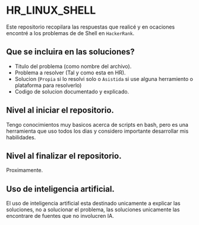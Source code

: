 # HR_LINUX_SHELL
Este repositorio recopilara las respuestas que realicé y en ocaciones encontré a los problemas de de Shell en `HackerRank`.

## Que se incluira en las soluciones?
- Titulo del problema (como nombre del archivo).
- Problema a resolver (Tal y como esta en HR).
- Solucion (`Propia` si lo resolvi solo o `Asistida` si use alguna herramiento o plataforma para resolverlo)
- Codigo de solucion documentado y explicado.

## Nivel al iniciar el repositorio.

Tengo conocimientos muy basicos acerca de scripts en bash, pero es una herramienta que uso todos los dias y considero importante desarrollar mis habilidades.

## Nivel al finalizar el repositorio.

Proximamente.


## Uso de inteligencia artificial.

El uso de inteligencia artificial esta destinado unicamente a explicar las soluciones, no a solucionar el problema, las soluciones unicamente las encontrare de fuentes que no involucren IA.
